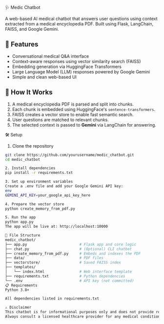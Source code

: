 🩺 Medic Chatbot

A web-based AI medical chatbot that answers user questions using context extracted from a medical encyclopedia PDF. Built using Flask, LangChain, FAISS, and Google Gemini.


## 🚀 Features

- Conversational medical Q&A interface  
- Context-aware responses using vector similarity search (FAISS)  
- Embedding generation via HuggingFace Transformers  
- Large Language Model (LLM) responses powered by Google Gemini  
- Simple and clean web-based UI  


## 🧠 How It Works

1. A medical encyclopedia PDF is parsed and split into chunks.  
2. Each chunk is embedded using HuggingFace's `sentence-transformers`.  
3. FAISS creates a vector store to enable fast semantic search.  
4. User questions are matched to relevant chunks.  
5. The selected context is passed to **Gemini** via LangChain for answering.


🛠️ Setup

 1. Clone the repository

```bash
git clone https://github.com/yourusername/medic_chatbot.git
cd medic_chatbot

2. Install dependencies
pip install -r requirements.txt

3. Set up environment variables
Create a .env file and add your Google Gemini API key:
env
GEMINI_API_KEY=your_google_api_key_here

4. Prepare the vector store
python create_memory_from_pdf.py

5. Run the app
python app.py
The app will be live at: http://localhost:10000

📁 File Structure
medic_chatbot/
├── app.py                        # Flask app and core logic
├── chat.py                       # (Optional) CLI chatbot
├── create_memory_from_pdf.py     # Embeds and indexes the PDF
├── data/                         # PDF files
├── vectorstore/                  # Saved FAISS index
├── templates/
│   └── index.html                # Web interface template
├── requirements.txt              # Python dependencies
└── .env                          # API key (not committed)
📋 Requirements
Python 3.8+

All dependencies listed in requirements.txt

⚠️ Disclaimer
This chatbot is for informational purposes only and does not provide real medical advice.
Always consult a licensed healthcare provider for any medical condition.


